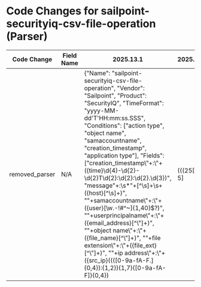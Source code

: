 # Code Changes for sailpoint-securityiq-csv-file-operation (Parser)

| Code Change | Field Name | 2025.13.1 | 2025.14.1 |
|-------------|------------|-----------|------------|
| removed_parser | N/A | {"Name": "sailpoint-securityiq-csv-file-operation", "Vendor": "Sailpoint", "Product": "SecurityIQ", "TimeFormat": "yyyy-MM-dd'T'HH:mm:ss.SSS", "Conditions": ["action type", "object name", "samaccountname", "creation_timestamp", "application type"], "Fields": ["creation_timestamp\\\"+:\\\"+({time}\d{4}-\d{2}-\d{2}T\d{2}:\d{2}:\d{2}.\d{3})", "message\"+:\s*\"+[^\s]+\s+({host}[^\s]+)", "\"+samaccountname\\\"+:\\\"+({user}[\w\.\-\!\#\^\~]{1,40}\$?)", "\"+userprincipalname\\\"+:\\\"+({email_address}[^\\\"]+)", "\"+object name\\\"+:\\\"+({file_name}[^\\\"]+)", "\"+file extension\\\"+:\\\"+({file_ext}[^\\\"]+)", "\"+ip address\\\"+:\\\"+({src_ip}((([0-9a-fA-F.]{0,4}):{1,2}){1,7}([0-9a-fA-F]){0,4})|(((25[0-5]|(2[0-4]|1\d|[0-9]|)\d)\.?\b){4}))(:({src_port}\d+))?", "\"+domain\\\"+:\\\"+({domain}[^\\\"]+)", "\"+application type\\\"+:\\\"+({app}[^\\\"]+)", "\"+path\\\"+:\\\"+\\+({path}[^\"]+)\\\"+", "\"+action type\\\"+:\\\"+({operation}[^\\\"]+)"], "ParserVersion": "v1.0.0"} | N/A |